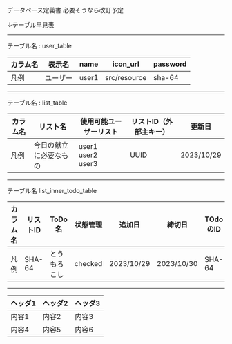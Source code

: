 データベース定義書
必要そうなら改訂予定

↓テーブル早見表
*** 
テーブル名 : user_table

| カラム名 | 表示名  | name  | icon_url     | password |
|------|------|-------|--------------|----------|
| 凡例   | ユーザー | user1 | src/resource | sha-64   |

***
テーブル名 : list_table

| カラム名 | リスト名        | 使用可能ユーザーリスト              | リストID（外部主キー） | 更新日        |
|------|-------------|--------------------------|--------------|------------|
| 凡例   | 今日の献立に必要なもの | user1<br> user2<br>user3 | UUID         | 2023/10/29 |

***
テーブル名 list_inner_todo_table

|カラム名| リストID | ToDo名  | 状態管理    | 追加日| 締切日        | TOdoのID |
|--|-------|--------|---------|--|------------|---------|
|凡例| SHA-64 | とうもろこし | checked |2023/10/29| 2023/10/30 | SHA-64  |



---


| ヘッダ1 | ヘッダ2 | ヘッダ3 |
|------|------|------|
| 内容1  | 内容2  | 内容3  |
| 内容4  | 内容5  | 内容6  |